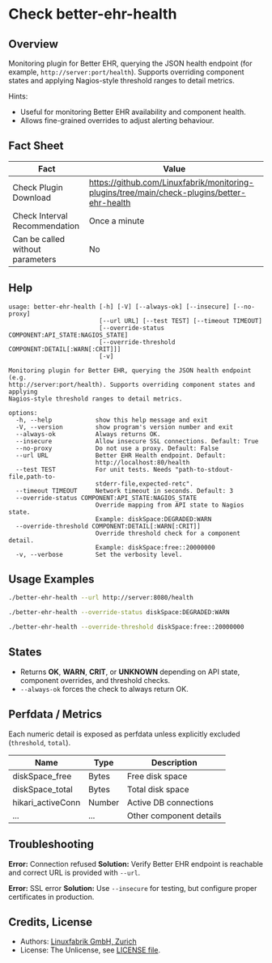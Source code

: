 # Check better-ehr-health

## Overview

Monitoring plugin for Better EHR, querying the JSON health endpoint (for example, `http://server:port/health`).
Supports overriding component states and applying Nagios-style threshold ranges to detail metrics.

Hints:

* Useful for monitoring Better EHR availability and component health.
* Allows fine-grained overrides to adjust alerting behaviour.

## Fact Sheet

| Fact                             | Value                                                                                       |
|----------------------------------|---------------------------------------------------------------------------------------------|
| Check Plugin Download            | https://github.com/Linuxfabrik/monitoring-plugins/tree/main/check-plugins/better-ehr-health |
| Check Interval Recommendation    | Once a minute                                                                               |
| Can be called without parameters | No                                                                                          |

## Help

```text
usage: better-ehr-health [-h] [-V] [--always-ok] [--insecure] [--no-proxy]
                         [--url URL] [--test TEST] [--timeout TIMEOUT]
                         [--override-status COMPONENT:API_STATE:NAGIOS_STATE]
                         [--override-threshold COMPONENT:DETAIL[:WARN[:CRIT]]]
                         [-v]

Monitoring plugin for Better EHR, querying the JSON health endpoint (e.g.
http://server:port/health). Supports overriding component states and applying
Nagios-style threshold ranges to detail metrics.

options:
  -h, --help            show this help message and exit
  -V, --version         show program's version number and exit
  --always-ok           Always returns OK.
  --insecure            Allow insecure SSL connections. Default: True
  --no-proxy            Do not use a proxy. Default: False
  --url URL             Better EHR Health endpoint. Default:
                        http://localhost:80/health
  --test TEST           For unit tests. Needs "path-to-stdout-file,path-to-
                        stderr-file,expected-retc".
  --timeout TIMEOUT     Network timeout in seconds. Default: 3
  --override-status COMPONENT:API_STATE:NAGIOS_STATE
                        Override mapping from API state to Nagios state.
                        Example: diskSpace:DEGRADED:WARN
  --override-threshold COMPONENT:DETAIL[:WARN[:CRIT]]
                        Override threshold check for a component detail.
                        Example: diskSpace:free::20000000
  -v, --verbose         Set the verbosity level.
```

## Usage Examples

```bash
./better-ehr-health --url http://server:8080/health
```

```bash
./better-ehr-health --override-status diskSpace:DEGRADED:WARN
```

```bash
./better-ehr-health --override-threshold diskSpace:free::20000000
```

## States

* Returns **OK**, **WARN**, **CRIT**, or **UNKNOWN** depending on API state, component overrides, and threshold checks.
* `--always-ok` forces the check to always return OK.

## Perfdata / Metrics

Each numeric detail is exposed as perfdata unless explicitly excluded (`threshold`, `total`).

| Name               | Type   | Description             |
| ------------------ | ------ | ----------------------- |
| diskSpace\_free    | Bytes  | Free disk space         |
| diskSpace\_total   | Bytes  | Total disk space        |
| hikari\_activeConn | Number | Active DB connections   |
| ...                | ...    | Other component details |

## Troubleshooting

**Error:** Connection refused
**Solution:** Verify Better EHR endpoint is reachable and correct URL is provided with `--url`.

**Error:** SSL error
**Solution:** Use `--insecure` for testing, but configure proper certificates in production.

## Credits, License

* Authors: [Linuxfabrik GmbH, Zurich](https://www.linuxfabrik.ch)
* License: The Unlicense, see [LICENSE file](https://unlicense.org/).

